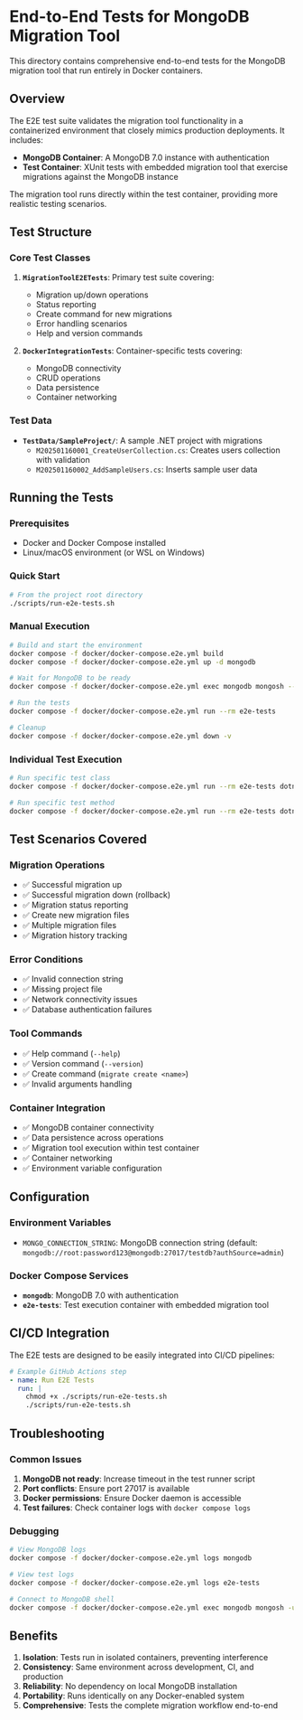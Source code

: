 # End-to-End Tests for MongoDB Migration Tool

This directory contains comprehensive end-to-end tests for the MongoDB migration tool that run entirely in Docker containers.

## Overview

The E2E test suite validates the migration tool functionality in a containerized environment that closely mimics production deployments. It includes:

- **MongoDB Container**: A MongoDB 7.0 instance with authentication
- **Test Container**: XUnit tests with embedded migration tool that exercise migrations against the MongoDB instance

The migration tool runs directly within the test container, providing more realistic testing scenarios.

## Test Structure

### Core Test Classes

1. **`MigrationToolE2ETests`**: Primary test suite covering:
   - Migration up/down operations
   - Status reporting
   - Create command for new migrations
   - Error handling scenarios
   - Help and version commands

2. **`DockerIntegrationTests`**: Container-specific tests covering:
   - MongoDB connectivity
   - CRUD operations
   - Data persistence
   - Container networking

### Test Data

- **`TestData/SampleProject/`**: A sample .NET project with migrations
  - `M202501160001_CreateUserCollection.cs`: Creates users collection with validation
  - `M202501160002_AddSampleUsers.cs`: Inserts sample user data

## Running the Tests

### Prerequisites

- Docker and Docker Compose installed
- Linux/macOS environment (or WSL on Windows)

### Quick Start

```bash
# From the project root directory
./scripts/run-e2e-tests.sh
```

### Manual Execution

```bash
# Build and start the environment
docker compose -f docker/docker-compose.e2e.yml build
docker compose -f docker/docker-compose.e2e.yml up -d mongodb

# Wait for MongoDB to be ready
docker compose -f docker/docker-compose.e2e.yml exec mongodb mongosh --eval "db.adminCommand('ping')"

# Run the tests
docker compose -f docker/docker-compose.e2e.yml run --rm e2e-tests

# Cleanup
docker compose -f docker/docker-compose.e2e.yml down -v
```

### Individual Test Execution

```bash
# Run specific test class
docker compose -f docker/docker-compose.e2e.yml run --rm e2e-tests dotnet test --filter "ClassName=MigrationToolE2ETests"

# Run specific test method
docker compose -f docker/docker-compose.e2e.yml run --rm e2e-tests dotnet test --filter "MethodName=CanRunMigrationUp_WithSuccessfulResult"
```

## Test Scenarios Covered

### Migration Operations
- ✅ Successful migration up
- ✅ Successful migration down (rollback)
- ✅ Migration status reporting
- ✅ Create new migration files
- ✅ Multiple migration files
- ✅ Migration history tracking

### Error Conditions
- ✅ Invalid connection string
- ✅ Missing project file
- ✅ Network connectivity issues
- ✅ Database authentication failures

### Tool Commands
- ✅ Help command (`--help`)
- ✅ Version command (`--version`)
- ✅ Create command (`migrate create <name>`)
- ✅ Invalid arguments handling

### Container Integration
- ✅ MongoDB container connectivity
- ✅ Data persistence across operations
- ✅ Migration tool execution within test container
- ✅ Container networking
- ✅ Environment variable configuration

## Configuration

### Environment Variables

- `MONGO_CONNECTION_STRING`: MongoDB connection string (default: `mongodb://root:password123@mongodb:27017/testdb?authSource=admin`)

### Docker Compose Services

- **`mongodb`**: MongoDB 7.0 with authentication
- **`e2e-tests`**: Test execution container with embedded migration tool

## CI/CD Integration

The E2E tests are designed to be easily integrated into CI/CD pipelines:

```yaml
# Example GitHub Actions step
- name: Run E2E Tests
  run: |
    chmod +x ./scripts/run-e2e-tests.sh
    ./scripts/run-e2e-tests.sh
```

## Troubleshooting

### Common Issues

1. **MongoDB not ready**: Increase timeout in the test runner script
2. **Port conflicts**: Ensure port 27017 is available
3. **Docker permissions**: Ensure Docker daemon is accessible
4. **Test failures**: Check container logs with `docker compose logs`

### Debugging

```bash
# View MongoDB logs
docker compose -f docker/docker-compose.e2e.yml logs mongodb

# View test logs
docker compose -f docker/docker-compose.e2e.yml logs e2e-tests

# Connect to MongoDB shell
docker compose -f docker/docker-compose.e2e.yml exec mongodb mongosh -u root -p password123 --authenticationDatabase admin
```

## Benefits

1. **Isolation**: Tests run in isolated containers, preventing interference
2. **Consistency**: Same environment across development, CI, and production
3. **Reliability**: No dependency on local MongoDB installation
4. **Portability**: Runs identically on any Docker-enabled system
5. **Comprehensive**: Tests the complete migration workflow end-to-end
